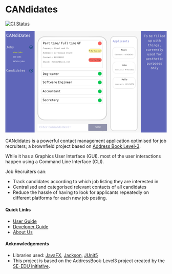 # CANdidates

[![CI Status](https://github.com/AY2021S1-CS2103T-T17-3/tp/workflows/Java%20CI/badge.svg)](https://github.com/AY2021S1-CS2103T-T17-3/tp/actions)

![Ui](docs/images/Ui.png)

CANdidates is a powerful contact management application optimised for job recruiters; a brownfield project based on [Address Book Level-3](https://se-education.org/addressbook-level3/).

While it has a Graphics User Interface (GUI). most of the user interactions happen using a Command Line Interface (CLI).

Job Recruiters can:

* Track candidates according to which job listing they are interested in
* Centralised and categorised relevant contacts of all candidates
* Reduce the hassle of having to look for applicants repeatedly on different platforms for each new job posting.

#### Quick Links
* [User Guide](https://ay2021s1-cs2103t-t17-3.github.io/tp/UserGuide.html)
* [Developer Guide](https://ay2021s1-cs2103t-t17-3.github.io/tp/DeveloperGuide.html)
* [About Us](https://ay2021s1-cs2103t-t17-3.github.io/tp/AboutUs.html)

#### Acknowledgements
* Libraries used: [JavaFX](https://openjfx.io/), [Jackson](https://github.com/FasterXML/jackson), [JUnit5](https://github.com/junit-team/junit5)
* This project is based on the AddressBook-Level3 project created by the [SE-EDU initiative](https://se-education.org).
